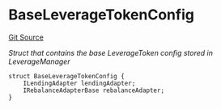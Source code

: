 # BaseLeverageTokenConfig
[Git Source](https://github.com/seamless-protocol/ilm-v2/blob/002c85336929e7b2f8b2193e3cb727fe9cf4b9e6/src/types/DataTypes.sol)

*Struct that contains the base LeverageToken config stored in LeverageManager*


```solidity
struct BaseLeverageTokenConfig {
    ILendingAdapter lendingAdapter;
    IRebalanceAdapterBase rebalanceAdapter;
}
```

